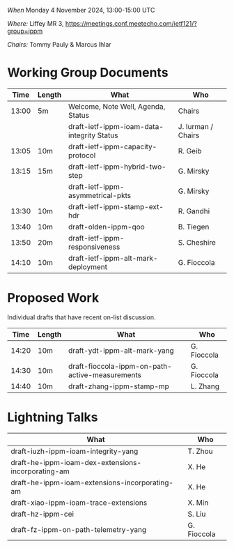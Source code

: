 *When*   Monday 4 November 2024, 13:00-15:00 UTC

*Where:*  Liffey MR 3, https://meetings.conf.meetecho.com/ietf121/?group=ippm

*Chairs:* Tommy Pauly & Marcus Ihlar

# Working Group Documents

| Time    | Length | What                                        | Who          |
|---------|--------|---------------------------------------------|--------------|
| 13:00   | 5m     | Welcome, Note Well, Agenda, Status          | Chairs       |
|         |        | draft-ietf-ippm-ioam-data-integrity Status  | J. Iurman / Chairs  |
| 13:05   | 10m    | draft-ietf-ippm-capacity-protocol           | R. Geib      |
| 13:15   | 15m    | draft-ietf-ippm-hybrid-two-step             | G. Mirsky    |
|         |        | draft-ietf-ippm-asymmetrical-pkts           | G. Mirsky    |
| 13:30   | 10m    | draft-ietf-ippm-stamp-ext-hdr               | R. Gandhi    |
| 13:40   | 10m    | draft-olden-ippm-qoo                        | B. Tiegen    |
| 13:50   | 20m    | draft-ietf-ippm-responsiveness              | S. Cheshire  |
| 14:10   | 10m    | draft-ietf-ippm-alt-mark-deployment         | G. Fioccola  |

# Proposed Work

Individual drafts that have recent on-list discussion.

| Time    | Length | What                                        | Who          |
|---------|--------|---------------------------------------------|--------------|
| 14:20   | 10m    | draft-ydt-ippm-alt-mark-yang                  | G. Fioccola  |
| 14:30   | 10m    | draft-fioccola-ippm-on-path-active-measurements  | G. Fioccola  |
| 14:40   | 10m    | draft-zhang-ippm-stamp-mp  | L. Zhang  |

# Lightning Talks

| What                                            | Who          |
|-------------------------------------------------|--------------|
| draft-iuzh-ippm-ioam-integrity-yang             | T. Zhou      |
| draft-he-ippm-ioam-dex-extensions-incorporating-am   | X. He   |
| draft-he-ippm-ioam-extensions-incorporating-am  | X. He        |
| draft-xiao-ippm-ioam-trace-extensions           | X. Min       |
| draft-hz-ippm-cei                               | S. Liu       |
| draft-fz-ippm-on-path-telemetry-yang            | G. Fioccola  |
